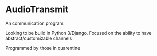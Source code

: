 # AudioTransmit
An communication program.

Looking to be build in Python 3/Django.
Focused on the ability to have abstract/customizable channels

Programmed by those in quarentine

